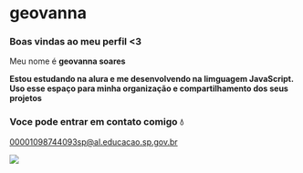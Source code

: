 # geovanna

### Boas vindas ao meu perfil <3

Meu nome é **geovanna soares**

**Estou estudando na alura e me desenvolvendo na limguagem JavaScript.**
**Uso esse espaço para minha organização e compartilhamento dos seus projetos**

### Voce pode entrar em contato comigo 💧

00001098744093sp@al.educacao.sp.gov.br

![](https://i.giphy.com/media/v1.Y2lkPTc5MGI3NjExbnYzN2FldHozNWI3ODZhZjdjZjFoMnRrdzI1ZnZ3NWFnM3hwZXM2YiZlcD12MV9pbnRlcm5hbF9naWZfYnlfaWQmY3Q9Zw/6gDSyjaOPwZ4A/giphy.gif)
